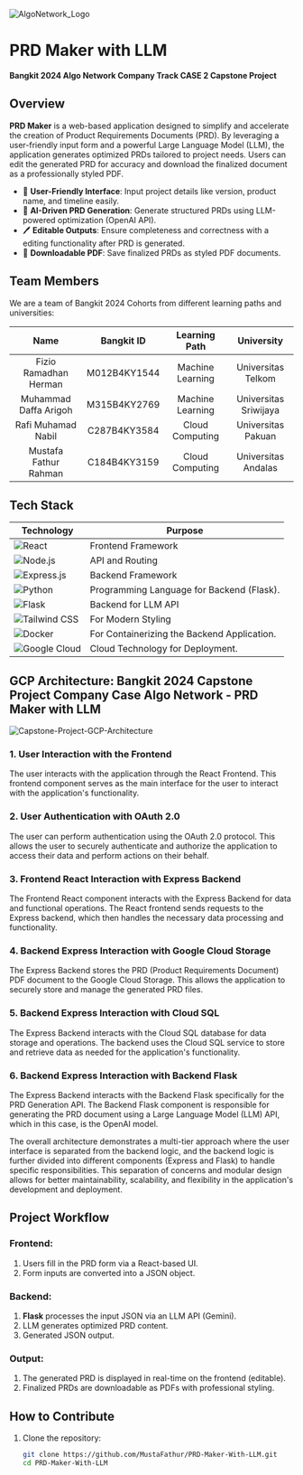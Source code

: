 ![AlgoNetwork_Logo](https://github.com/user-attachments/assets/850d4b52-0f01-4bc9-a650-d55226d4e26d)

# **PRD Maker with LLM**  
**Bangkit 2024 Algo Network Company Track CASE 2 Capstone Project**

## **Overview**
**PRD Maker** is a web-based application designed to simplify and accelerate the creation of Product Requirements Documents (PRD). By leveraging a user-friendly input form and a powerful Large Language Model (LLM), the application generates optimized PRDs tailored to project needs. Users can edit the generated PRD for accuracy and download the finalized document as a professionally styled PDF.

- 🌟 **User-Friendly Interface**: Input project details like version, product name, and timeline easily.  
- 🤖 **AI-Driven PRD Generation**: Generate structured PRDs using LLM-powered optimization (OpenAI API).  
- 🖊 **Editable Outputs**: Ensure completeness and correctness with a editing functionality after PRD is generated.  
- 📄 **Downloadable PDF**: Save finalized PRDs as styled PDF documents.  

## **Team Members**
We are a team of Bangkit 2024 Cohorts from different learning paths and universities:

| **Name**                | **Bangkit ID**  | **Learning Path**   | **University**           |
|:-----------------------:|:---------------:|:-------------------:|:------------------------:|
| Fizio Ramadhan Herman   | M012B4KY1544    | Machine Learning    | Universitas Telkom       |
| Muhammad Daffa Arigoh   | M315B4KY2769    | Machine Learning    | Universitas Sriwijaya    |
| Rafi Muhamad Nabil      | C287B4KY3584    | Cloud Computing     | Universitas Pakuan       |
| Mustafa Fathur Rahman   | C184B4KY3159    | Cloud Computing     | Universitas Andalas      |

## **Tech Stack**

| **Technology**        | **Purpose**                                  |
|-----------------------|---------------------------------------------|
| ![React](https://img.shields.io/badge/React-61DAFB?style=for-the-badge&logo=react&logoColor=black) | Frontend Framework  |
| ![Node.js](https://img.shields.io/badge/Node.js-339933?style=for-the-badge&logo=node.js&logoColor=white) | API and Routing |
| ![Express.js](https://img.shields.io/badge/Express.js-000000?style=for-the-badge&logo=express&logoColor=white) | Backend Framework |
| ![Python](https://img.shields.io/badge/Python-3776AB?style=for-the-badge&logo=python&logoColor=white) | Programming Language for Backend (Flask). |
| ![Flask](https://img.shields.io/badge/Flask-000000?style=for-the-badge&logo=flask&logoColor=white) | Backend for LLM API |
| ![Tailwind CSS](https://img.shields.io/badge/TailwindCSS-38B2AC?style=for-the-badge&logo=tailwind-css&logoColor=white) | For Modern Styling  |
| ![Docker](https://img.shields.io/badge/Docker-2496ED?style=for-the-badge&logo=docker&logoColor=white) | For Containerizing the Backend Application. |
| ![Google Cloud](https://img.shields.io/badge/Google_Cloud-4285F4?style=for-the-badge&logo=google-cloud&logoColor=white) | Cloud Technology for Deployment.       |

## GCP Architecture: Bangkit 2024 Capstone Project Company Case Algo Network - PRD Maker with LLM
![Capstone-Project-GCP-Architecture](https://github.com/user-attachments/assets/5388ddae-eb46-4fe3-84c8-40a84a93d2e7)

### 1. User Interaction with the Frontend

The user interacts with the application through the React Frontend. This frontend component serves as the main interface for the user to interact with the application's functionality.

### 2. User Authentication with OAuth 2.0

The user can perform authentication using the OAuth 2.0 protocol. This allows the user to securely authenticate and authorize the application to access their data and perform actions on their behalf.

### 3. Frontend React Interaction with Express Backend

The Frontend React component interacts with the Express Backend for data and functional operations. The React frontend sends requests to the Express backend, which then handles the necessary data processing and functionality.

### 4. Backend Express Interaction with Google Cloud Storage

The Express Backend stores the PRD (Product Requirements Document) PDF document to the Google Cloud Storage. This allows the application to securely store and manage the generated PRD files.

### 5. Backend Express Interaction with Cloud SQL

The Express Backend interacts with the Cloud SQL database for data storage and operations. The backend uses the Cloud SQL service to store and retrieve data as needed for the application's functionality.

### 6. Backend Express Interaction with Backend Flask

The Express Backend interacts with the Backend Flask specifically for the PRD Generation API. The Backend Flask component is responsible for generating the PRD document using a Large Language Model (LLM) API, which in this case, is the OpenAI model.

The overall architecture demonstrates a multi-tier approach where the user interface is separated from the backend logic, and the backend logic is further divided into different components (Express and Flask) to handle specific responsibilities. This separation of concerns and modular design allows for better maintainability, scalability, and flexibility in the application's development and deployment.

## **Project Workflow**

### **Frontend**:
1. Users fill in the PRD form via a React-based UI.
2. Form inputs are converted into a JSON object.

### **Backend**:
1. **Flask** processes the input JSON via an LLM API (Gemini).
2. LLM generates optimized PRD content.
3. Generated JSON output.

### **Output**:
1. The generated PRD is displayed in real-time on the frontend (editable).
2. Finalized PRDs are downloadable as PDFs with professional styling.

## **How to Contribute**
1. Clone the repository:
   ```bash
   git clone https://github.com/MustaFathur/PRD-Maker-With-LLM.git
   cd PRD-Maker-With-LLM
